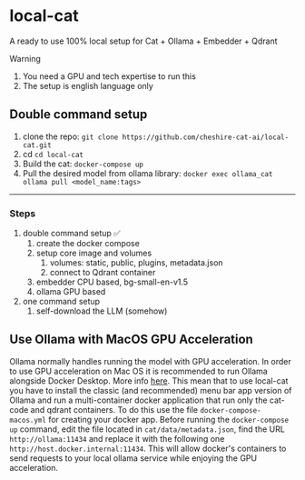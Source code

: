 # local-cat

A ready to use 100% local setup for Cat + Ollama + Embedder + Qdrant

> [!WARNING]
>
> 1. You need a GPU and tech expertise to run this
> 2. The setup is english language only

## Double command setup

1. clone the repo: `git clone https://github.com/cheshire-cat-ai/local-cat.git`
2. cd `cd local-cat`
3. Build the cat: `docker-compose up`
4. Pull the desired model from ollama library: `docker exec ollama_cat ollama pull <model_name:tags>`

---

### Steps

1. double command setup ✅
   1. create the docker compose
   2. setup core image and volumes
      1. volumes: static, public, plugins, metadata.json
      2. connect to Qdrant container
   3. embedder CPU based, bg-small-en-v1.5
   4. ollama GPU based
2. one command setup
   1. self-download the LLM (somehow)

## Use Ollama with MacOS GPU Acceleration

Ollama normally handles running the model with GPU acceleration. In order to use GPU acceleration on Mac OS it is recommended to run Ollama alongside Docker Desktop. More info [here](https://ollama.com/blog/ollama-is-now-available-as-an-official-docker-image).
This mean that to use local-cat you have to install the classic (and recommended) menu bar app version of Ollama and run a multi-container docker application that run only the cat-code and qdrant containers.
To do this use the file `docker-compose-macos.yml` for creating your docker app. Before running the `docker-compose up` command, edit the file located in `cat/data/metadata.json`, find the URL `http://ollama:11434` and replace it with the following one `http://host.docker.internal:11434`. This will allow docker's containers to send requests to your local ollama service while enjoying the GPU acceleration.
